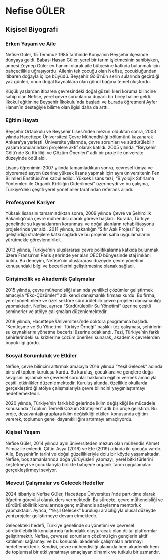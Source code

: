 # Nefise GÜLER

## Kişisel Biyografi

### Erken Yaşam ve Aile

Nefise Güler, 15 Temmuz 1985 tarihinde Konya’nın Beyşehir ilçesinde dünyaya geldi. Babası Hasan Güler, yerel bir tarım işletmesinin sahibiyken, annesi Zeynep Güler ev hanımı olarak aile bütçesine katkıda bulunmak için bahçecilikle uğraşıyordu. Ailenin tek çocuğu olan Nefise, çocukluğundan itibaren doğayla iç içe büyüdü. Beyşehir Gölü’nün serin sularında geçirdiği yaz günleri, onun doğal kaynaklara olan gönül bağına temel oluşturdu.

Küçük yaşlardan itibaren çevresindeki doğal güzellikleri koruma bilincine sahip olan Nefise, yerel çevre sorunlarına duyarlı bir birey haline geldi. İlkokul eğitimine Beyşehir İlkokulu'nda başladı ve burada öğretmeni Ayfer Hanım’ın desteğiyle bilime olan ilgisi daha da arttı.

### Eğitim Hayatı

Beyşehir Ortaokulu ve Beyşehir Lisesi’nden mezun olduktan sonra, 2003 yılında Hacettepe Üniversitesi Çevre Mühendisliği bölümünü kazanarak Ankara’ya yerleşti. Üniversite yıllarında, çevre sorunları ve sürdürülebilir yaşam konularındaki projelere aktif olarak katıldı. 2005 yılında, “Beyşehir Gölü’nde Su Kirliliği ve Çözüm Önerileri” adlı bir proje ile üniversite düzeyinde ödül aldı.

Lisans öğrenimini 2007 yılında tamamladıktan sonra, çevresel kimya ve biyoremediasyon üzerine yüksek lisans yapmak için aynı üniversitenin Fen Bilimleri Enstitüsü'ne kabul edildi. Yüksek lisans tezi, “Biyolojik Sıfırlama Yöntemleri ile Organik Kirliliğin Giderilmesi” üzerineydi ve bu çalışma, Türkiye'deki çeşitli yerel yönetimler tarafından referans alındı.

### Profesyonel Kariyer

Yüksek lisansını tamamladıktan sonra, 2009 yılında Çevre ve Şehircilik Bakanlığı’nda çevre mühendisi olarak göreve başladı. Burada, Türkiye genelinde su kaynaklarının korunması ve doğal alanların rehabilitasyonu projelerinde yer aldı. 2011 yılında, bakanlığın “Sıfır Atık Projesi” için geliştirdiği stratejilere katkı sağladı ve bu projenin saha uygulamalarını yürütmekle görevlendirildi.

2013 yılında, Türkiye’nin uluslararası çevre politikalarına katkıda bulunmak üzere Fransa’nın Paris şehrinde yer alan OECD bünyesinde staj imkânı buldu. Bu deneyim, Nefise’nin uluslararası düzeyde çevre yönetimi konusundaki bilgi ve becerilerini geliştirmesine olanak sağladı.

### Girişimcilik ve Akademik Çalışmalar

2015 yılında, çevre mühendisliği alanında yenilikçi çözümler geliştirmek amacıyla “Eko-Çözümler” adlı kendi danışmanlık firması kurdu. Bu firma, yerel yönetimlere ve özel sektöre sürdürülebilir çevre projeleri danışmanlığı yapmaktadır. Nefise, ayrıca “Sürdürülebilir Su Yönetimi” üzerine çeşitli seminerler ve atölye çalışmaları düzenlemektedir.

2018 yılında, Hacettepe Üniversitesi’nde doktora programına başladı. “Kentleşme ve Su Yönetimi: Türkiye Örneği” başlıklı tez çalışması, şehirlerin su kaynaklarını yönetme becerisi üzerine odaklandı. Tezi, Türkiye’nin farklı şehirlerindeki su krizlerine çözüm önerileri sunarak, akademik çevrelerden büyük ilgi gördü.

### Sosyal Sorumluluk ve Etkiler

Nefise, çevre bilincini artırmak amacıyla 2016 yılında “Yeşil Gelecek” adında bir sivil toplum kuruluşu kurdu. Bu kuruluş, çocuklara ve gençlere doğa sevgisini aşılamak ve çevresel sorunlar hakkında eğitim vermek amacıyla çeşitli etkinlikler düzenlemektedir. Kuruluş altında, özellikle okullarda gerçekleştirdiği atölye çalışmalarıyla çevre bilincini yaygınlaştırmayı hedeflemektedir.

2020 yılında, Türkiye’nin farklı bölgelerinde iklim değişikliği ile mücadele konusunda “Toplum Temelli Çözüm Stratejileri” adlı bir proje geliştirdi. Bu proje, dezavantajlı gruplara iklim değişikliği etkileri konusunda eğitim vererek, toplumun genel dayanıklılığını artırmayı amaçlıyordu.

### Kişisel Yaşam

Nefise Güler, 2014 yılında aynı üniversiteden mezun olan mühendis Ahmet Yılmaz ile evlendi. Çiftin Asya (2016) ve Efe (2019) adında iki çocuğu vardır. Aile, Beyşehir’in tarihi ve doğal güzellikleriyle dolu bir köyde yaşamaktadır. Nefise, boş zamanlarında doğa yürüyüşleri yapmayı, yerel bitki türlerini keşfetmeyi ve çocuklarıyla birlikte bahçede organik tarım uygulamaları gerçekleştirmeyi seviyor.

### Mevcut Çalışmalar ve Gelecek Hedefler

2024 itibariyle Nefise Güler, Hacettepe Üniversitesi’nde part-time olarak öğretim görevlisi olarak ders vermektedir. Bu süreçte, çevre mühendisliği ve sürdürülebilirlik konularında genç mühendis adaylarına mentorluk yapmaktadır. Ayrıca, “Yeşil Gelecek” kuruluşu aracılığıyla ulusal düzeyde yeni projeler geliştirmeye devam etmektedir.

Gelecekteki hedefi, Türkiye genelinde su yönetimi ve çevresel sürdürülebilirlik konularında farkındalık oluşturacak olan dijital platformlar geliştirmektir. Nefise, çevresel sorunların çözümü için gençlerin aktif katılımını sağlamayı ve bu konudaki akademik çalışmaları artırmayı hedeflemektedir. Kendisi, çevre mühendisliği alanında hem akademik hem de toplumsal bir etki yaratmayı amaçlayan dinamik ve tutkulu bir uzmandır.